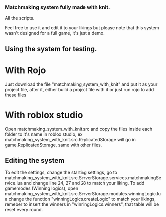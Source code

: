 ### Matchmaking system fully made with knit.
All the scripts.

Feel free to use it and edit it to your likings but please note that this system wasn't designed for a full game, it's just a demo.

## Using the system for testing.
# With Rojo
Just download the file "matchmaking_system_with_knit" and put it as your project file, after it, either build a project file with it or just run rojo to add these files
# With roblox studio
Open matchmaking_system_with_knit.src and copy the files inside each folder to it's name in roblox studio, ex: matchmaking_system_with_knit.src.ReplicatedStorage will go in game.ReplicatedStorage, same with other files.
## Editing the system
To edit the settings, change the starting settings, go to matchmaking_system_with_knit.src.ServerStorage.services.matchmakingService.lua and change line 24, 27 and 28 to match your liking.
To add gamemodes (Winning logics), open matchmaking_system_with_knit.src.ServerStorage.modules.winningLogic.lua change the function "winningLogics.createLogic" to match your likings, remeber to insert the winners in "winningLogics.winners", that table will be reset every round.